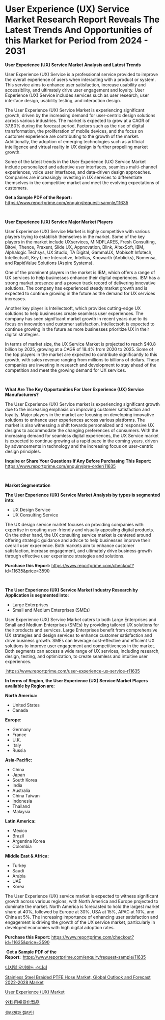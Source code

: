 <p><h1>User Experience (UX) Service Market Research Report Reveals The Latest Trends And Opportunities of this Market for Period from 2024 - 2031</h1></p><p><strong>User Experience (UX) Service Market Analysis and Latest Trends</strong></p>
<p><p>User Experience (UX) Service is a professional service provided to improve the overall experience of users when interacting with a product or system. This service aims to enhance user satisfaction, increase usability and accessibility, and ultimately drive user engagement and loyalty. User Experience (UX) Service includes services such as user research, user interface design, usability testing, and interaction design.</p><p>The User Experience (UX) Service Market is experiencing significant growth, driven by the increasing demand for user-centric design solutions across various industries. The market is expected to grow at a CAGR of 37.80% during the forecast period. Factors such as the rise of digital transformation, the proliferation of mobile devices, and the focus on customer experience are contributing to the growth of the market. Additionally, the adoption of emerging technologies such as artificial intelligence and virtual reality in UX design is further propelling market growth.</p><p>Some of the latest trends in the User Experience (UX) Service Market include personalized and adaptive user interfaces, seamless multi-channel experiences, voice user interfaces, and data-driven design approaches. Companies are increasingly investing in UX services to differentiate themselves in the competitive market and meet the evolving expectations of customers.</p></p>
<p><strong>Get a Sample PDF of the Report:&nbsp;</strong> <a href="https://www.reportprime.com/enquiry/request-sample/11635">https://www.reportprime.com/enquiry/request-sample/11635</a></p>
<p>&nbsp;</p>
<p><strong>User Experience (UX) Service Major Market Players</strong></p>
<p><p>User Experience (UX) Service Market is highly competitive with various players trying to establish themselves in the market. Some of the key players in the market include UXservices, MINDFLARES, Fresh Consulting, Bitovi, Thence, Praxent, Slide UX, Appnovation, Blink, AltexSoft, IBM, Alphalogic Techsys, UX Studio, TA Digital, GammaUX, Mobisoft Infotech, Intellectsoft, Key Lime Interactive, Intellias, Knowarth (Anblicks), Nomensa, and RapidValue Solutions (Aspire Systems).</p><p>One of the prominent players in the market is IBM, which offers a range of UX services to help businesses enhance their digital experiences. IBM has a strong market presence and a proven track record of delivering innovative solutions. The company has experienced steady market growth and is expected to continue growing in the future as the demand for UX services increases.</p><p>Another key player is Intellectsoft, which provides cutting-edge UX solutions to help businesses create seamless user experiences. The company has seen significant market growth in recent years due to its focus on innovation and customer satisfaction. Intellectsoft is expected to continue growing in the future as more businesses prioritize UX in their digital strategies.</p><p>In terms of market size, the UX Service Market is projected to reach $40.8 billion by 2025, growing at a CAGR of 18.4% from 2020 to 2025. Some of the top players in the market are expected to contribute significantly to this growth, with sales revenue ranging from millions to billions of dollars. These companies are investing in research and development to stay ahead of the competition and meet the growing demand for UX services.</p></p>
<p>&nbsp;</p>
<p><strong>What Are The Key Opportunities For User Experience (UX) Service Manufacturers?</strong></p>
<p><p>The User Experience (UX) Service market is experiencing significant growth due to the increasing emphasis on improving customer satisfaction and loyalty. Major players in the market are focusing on developing innovative solutions to enhance user experiences across various platforms. The market is also witnessing a shift towards personalized and responsive UX designs to accommodate the changing preferences of consumers. With the increasing demand for seamless digital experiences, the UX Service market is expected to continue growing at a rapid pace in the coming years, driven by advancements in technology and the increasing focus on user-centric design principles.</p></p>
<p><strong>Inquire or Share Your Questions If Any Before Purchasing This Report:</strong> <a href="https://www.reportprime.com/enquiry/pre-order/11635">https://www.reportprime.com/enquiry/pre-order/11635</a></p>
<p>&nbsp;</p>
<p><strong>Market Segmentation</strong></p>
<p><strong>The User Experience (UX) Service Market Analysis by types is segmented into:</strong></p>
<p><ul><li>UX Design Service</li><li>UX Consulting Service</li></ul></p>
<p><p>The UX design service market focuses on providing companies with expertise in creating user-friendly and visually appealing digital products. On the other hand, the UX consulting service market is centered around offering strategic guidance and advice to help businesses improve their overall user experience. Both markets aim to enhance customer satisfaction, increase engagement, and ultimately drive business growth through effective user experience strategies and solutions.</p></p>
<p><strong>Purchase this Report:&nbsp;</strong><a href="https://www.reportprime.com/checkout?id=11635&price=3590">https://www.reportprime.com/checkout?id=11635&price=3590</a></p>
<p>&nbsp;</p>
<p><strong>The User Experience (UX) Service Market Industry Research by Application is segmented into:</strong></p>
<p><ul><li>Large Enterprises</li><li>Small and Medium Enterprises (SMEs)</li></ul></p>
<p><p>User Experience (UX) Service Market caters to both Large Enterprises and Small and Medium Enterprises (SMEs) by providing tailored UX solutions for their products and services. Large Enterprises benefit from comprehensive UX strategies and design services to enhance customer satisfaction and drive business growth. SMEs can leverage cost-effective and efficient UX solutions to improve user engagement and competitiveness in the market. Both segments can access a wide range of UX services, including research, design, testing, and optimization, to create seamless and intuitive user experiences.</p></p>
<p><a href="https://www.reportprime.com/user-experience-ux-service-r11635">&nbsp;https://www.reportprime.com/user-experience-ux-service-r11635</a></p>
<p><strong>In terms of Region, the User Experience (UX) Service Market Players available by Region are:</strong></p>
<p>
    <p> <strong> North America: </strong>
        <ul>
            <li>United States</li>
            <li>Canada</li>
        </ul>
        </p> 
    <p> <strong> Europe: </strong>
        <ul>
            <li>Germany</li>
            <li>France</li>
            <li>U.K.</li>
            <li>Italy</li>
            <li>Russia</li>
        </ul>
        </p> 
    <p> <strong> Asia-Pacific: </strong>
        <ul>
            <li>China</li>
            <li>Japan</li>
            <li>South Korea</li>
            <li>India</li>
            <li>Australia</li>
            <li>China Taiwan</li>
            <li>Indonesia</li>
            <li>Thailand</li>
            <li>Malaysia</li>
        </ul>
        </p> 
    <p> <strong> Latin America: </strong>
        <ul>
            <li>Mexico</li>
            <li>Brazil</li>
            <li>Argentina Korea</li>
            <li>Colombia</li>
        </ul>
        </p> 
    <p> <strong> Middle East & Africa: </strong>
        <ul>
            <li>Turkey</li>
            <li>Saudi</li>
            <li>Arabia</li>
            <li>UAE</li>
            <li>Korea</li>
        </ul>
    </p>
    </p>
<p><p>The User Experience (UX) service market is expected to witness significant growth across various regions, with North America and Europe projected to dominate the market. North America is forecasted to hold the largest market share at 40%, followed by Europe at 30%, USA at 15%, APAC at 10%, and China at 5%. The increasing importance of enhancing user satisfaction and engagement is driving the growth of the UX service market, particularly in developed economies with high digital adoption rates.</p></p>
<p><strong>Purchase this Report: </strong><a href="https://www.reportprime.com/checkout?id=11635&price=3590">https://www.reportprime.com/checkout?id=11635&price=3590</a></p>
<p>&nbsp;<strong>Get a Sample PDF of the Report:&nbsp;&nbsp;</strong><a href="https://www.reportprime.com/enquiry/request-sample/11635">https://www.reportprime.com/enquiry/request-sample/11635</a></p>
<p><strong></strong></p>
<p><p><a href="https://medium.com/@zlpjbqkb72/%EB%94%94%EC%A7%80%ED%84%B8-%EC%98%A4%EB%B2%84%ED%97%A4%EB%93%9C-%EC%8A%A4%ED%84%B0%EB%9F%AC-%EC%8B%9C%EC%9E%A5-%EC%A0%90%EC%9C%A0%EC%9C%A8-%EB%B0%8F-%EC%8B%A0%EA%B7%9C-%ED%8A%B8%EB%A0%8C%EB%93%9C-%EB%B6%84%EC%84%9D-%EC%9C%A0%ED%98%95-%EC%9D%91%EC%9A%A9-%EB%B6%84%EC%95%BC-%EC%B5%9C%EC%A2%85-%EC%82%AC%EC%9A%A9-%EB%B0%8F-2024%EB%85%84%EB%B6%80%ED%84%B0-2031%EB%85%84%EA%B9%8C%EC%A7%80%EC%9D%98-%EC%98%88%EC%B8%A1%EC%9D%84-%ED%86%B5%ED%95%9C-b70d9c05a58c">디지털 오버헤드 스터러</a></p><p><a href="https://issuu.com/reportprime-2/docs/stainless-steel-braided-ptfe-hose-m_efccb0c24ef135">Stainless Steel Braided PTFE Hose Market, Global Outlook and Forecast 2022-2028 Market</a></p><p><a href="https://github.com/ChiragRP21/Market-Research-Report-List-6/blob/main/user-experience-ux-market.md">User Experience (UX) Market</a></p><p><a href="https://medium.com/@shuvohaque77/%E6%89%8B%E8%A1%93%E3%81%AE%E5%8F%AF%E8%A6%96%E5%8C%96%E8%A3%BD%E5%93%81%E6%A5%AD%E7%95%8C%E3%82%BB%E3%82%AF%E3%82%BF%E3%83%BC-2024%E5%B9%B4%E3%81%8B%E3%82%892031%E5%B9%B4%E3%81%BE%E3%81%A7%E3%81%AE%E6%96%B0%E6%8A%80%E8%A1%93%E3%81%A8%E5%B8%82%E5%A0%B4%E5%BD%B1%E9%9F%BF%E3%82%92%E4%BA%88%E6%B8%AC-b90583d3690f">外科用視覚化製品</a></p><p><a href="https://medium.com/@juliusgy6neace/%EC%BD%9C%EB%9D%BC%EA%B2%90-%EB%B0%8F-%EC%A0%A4%EB%9D%BC%ED%8B%B4-%EC%8B%9C%EC%9E%A5%EC%9D%84-%ED%83%90%EC%83%89%ED%95%98%EB%A9%B4%EC%84%9C-2024%EB%85%84%EB%B6%80%ED%84%B0-2031%EB%85%84%EA%B9%8C%EC%A7%80%EC%9D%98-%EC%A0%84%EB%AC%B8%EC%A0%81%EC%9D%B8-%EB%B6%84%EC%84%9D-%EB%B0%8F-%EC%8B%9C%EC%9E%A5-%EC%98%88%EC%B8%A1%EC%9D%84-%EC%A0%9C%EA%B3%B5%ED%95%A9%EB%8B%88%EB%8B%A4-699fd29cdbca">콜라겐과 젤라틴</a></p></p>